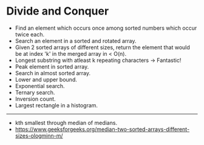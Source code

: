 # Divide and Conquer

- Find an element which occurs once among sorted numbers which occur twice each.
- Search an element in a sorted and rotated array.
- Given 2 sorted arrays of different sizes, return the element that would be at index 'k' in the merged array in < O(n).
- Longest substring with atleast k repeating characters -> Fantastic!
- Peak element in sorted array.
- Search in almost sorted array.
- Lower and upper bound.
- Exponential search.
- Ternary search.
- Inversion count.
- Largest rectangle in a histogram.

-----

- kth smallest through median of medians.
- https://www.geeksforgeeks.org/median-two-sorted-arrays-different-sizes-ologminn-m/

